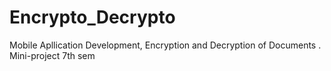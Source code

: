 # Encrypto_Decrypto
 Mobile Apllication Development, Encryption and Decryption of Documents . Mini-project 7th sem
